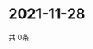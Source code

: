 # 2021-11-28
  共 0条

  <!-- BEGIN -->
  <!-- 最后更新时间Sun Nov 28 2021 13:10:45 GMT+0000 (Coordinated Universal Time) -->
  
  <!-- END -->
  
  